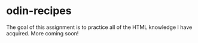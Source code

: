 # odin-recipes

The goal of this assignment is to practice all of the HTML knowledge I have acquired.  More coming soon!